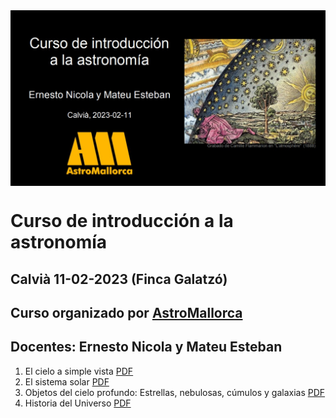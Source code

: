 <img src="IMG/caratula.jpeg" width=1000 align=center>

# Curso de introducción a la astronomía
## Calvià 11-02-2023 (Finca Galatzó)
## Curso organizado por [AstroMallorca](https://astromallorca.wordpress.com/)
<!--- ## Docentes: [Ernesto Nicola](https://e-nicola.github.io/Sun/bio_es.html) y Mateu Esteban --->
## Docentes: Ernesto Nicola y Mateu Esteban

1. El cielo a simple vista [PDF](PDF/2023-02-11_1_Cielo_a_Simple_Vista.pdf)
2. El sistema solar [PDF](PDF/2023-02-11_2_Sistema_Solar.pdf)
3. Objetos del cielo profundo: Estrellas, nebulosas, cúmulos y galaxias [PDF](PDF/2023-02-11_3_Cielo_Profundo.pdf)
4. Historia del Universo [PDF](PDF/2023-02-11_4_Cosmologia.pdf)
